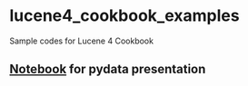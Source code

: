 # lucene4_cookbook_examples
Sample codes for Lucene 4 Cookbook

## [Notebook](https://github.com/lambdaofgod/lucene4_cookbook_examples/blob/master/notebooks/pydata_geek_week_example.ipynb) for pydata presentation
